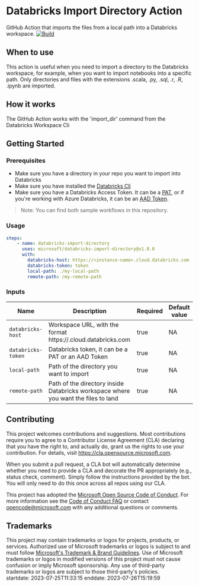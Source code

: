 # Databricks Import Directory Action

GitHub Action that imports the files from a local path into a Databricks workspace. [![Build](https://github.com/microsoft/databricks-import-notebook/actions/workflows/cd.yml/badge.svg)](https://github.com/microsoft/databricks-import-notebook/actions/workflows/cd.yml)

## When to use

This action is useful when you need to import a directory to the Databricks workspace, for example, when you want to import notebooks into a specific path.
Only directories and files with the extensions .scala, .py, .sql, .r, .R, .ipynb are imported. 

## How it works

The GitHub Action works with the 'import_dir' command from the Databricks Workspace Cli

## Getting Started

### Prerequisites

* Make sure you have a directory in your repo you want to import into Databricks
* Make sure you have installed the [Databricks Cli](https://github.com/marketplace/actions/install-databricks-cli)
* Make sure you have a Databricks Access Token. It can be a [PAT](https://docs.databricks.com/dev-tools/api/latest/authentication.html), or if you're working with Azure Databricks, it can be an [AAD Token](https://docs.microsoft.com/en-us/azure/databricks/dev-tools/api/latest/aad/service-prin-aad-token).

>Note: You can find both sample workflows in this repository.

### Usage

```yml
steps:
    - name: databricks-import-directory
      uses: microsoft/databricks-import-directory@v1.0.0
      with:
        databricks-host: https://<instance-name>.cloud.databricks.com
        databricks-token: token
        local-path: ./my-local-path
        remote-path: /my-remote-path
```

### Inputs

| Name | Description | Required | Default value |
| --- | --- | --- | --- |
| `databricks-host` | Workspace URL, with the format https://<instance-name>.cloud.databricks.com | true |NA|
| `databricks-token` | Databricks token, it can be a PAT or an AAD Token | true |NA|
| `local-path` | Path of the directory you want to import | true |NA|
| `remote-path` | Path of the directory inside Databricks workspace where you want the files to land| true |NA|

## Contributing

This project welcomes contributions and suggestions.  Most contributions require you to agree to a
Contributor License Agreement (CLA) declaring that you have the right to, and actually do, grant us
the rights to use your contribution. For details, visit https://cla.opensource.microsoft.com.

When you submit a pull request, a CLA bot will automatically determine whether you need to provide
a CLA and decorate the PR appropriately (e.g., status check, comment). Simply follow the instructions
provided by the bot. You will only need to do this once across all repos using our CLA.

This project has adopted the [Microsoft Open Source Code of Conduct](https://opensource.microsoft.com/codeofconduct/).
For more information see the [Code of Conduct FAQ](https://opensource.microsoft.com/codeofconduct/faq/) or
contact [opencode@microsoft.com](mailto:opencode@microsoft.com) with any additional questions or comments.

## Trademarks

This project may contain trademarks or logos for projects, products, or services. Authorized use of Microsoft 
trademarks or logos is subject to and must follow 
[Microsoft's Trademark & Brand Guidelines](https://www.microsoft.com/en-us/legal/intellectualproperty/trademarks/usage/general).
Use of Microsoft trademarks or logos in modified versions of this project must not cause confusion or imply Microsoft sponsorship.
Any use of third-party trademarks or logos are subject to those third-party's policies.  
startdate: 2023-07-25T11:33:15
enddate: 2023-07-26T15:19:59

